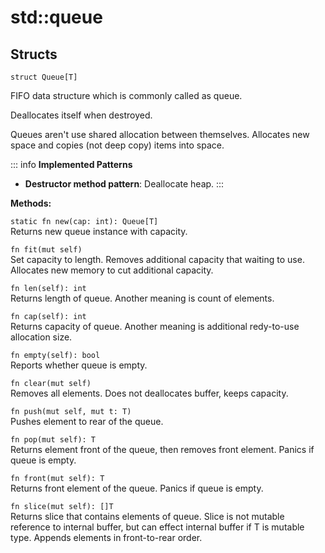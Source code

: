 # std::queue

## Structs
```jule
struct Queue[T]
```
FIFO data structure which is commonly called as queue.

Deallocates itself when destroyed.

Queues aren't use shared allocation between themselves.
Allocates new space and copies (not deep copy) items into space.

::: info
**Implemented Patterns**
- **Destructor method pattern**: Deallocate heap.
:::

**Methods:**

`static fn new(cap: int): Queue[T]`\
Returns new queue instance with capacity.

`fn fit(mut self)`\
Set capacity to length.
Removes additional capacity that waiting to use.
Allocates new memory to cut additional capacity.

`fn len(self): int`\
Returns length of queue.
Another meaning is count of elements.

`fn cap(self): int`\
Returns capacity of queue.
Another meaning is additional redy-to-use allocation size.

`fn empty(self): bool`\
Reports whether queue is empty.

`fn clear(mut self)`\
Removes all elements.
Does not deallocates buffer, keeps capacity.

`fn push(mut self, mut t: T)`\
Pushes element to rear of the queue.

`fn pop(mut self): T`\
Returns element front of the queue, then removes front element. Panics if queue is empty.

`fn front(mut self): T`\
Returns front element of the queue.
Panics if queue is empty.

`fn slice(mut self): []T`\
Returns slice that contains elements of queue.
Slice is not mutable reference to internal buffer, but can effect internal buffer if T is mutable type.
Appends elements in front-to-rear order.
